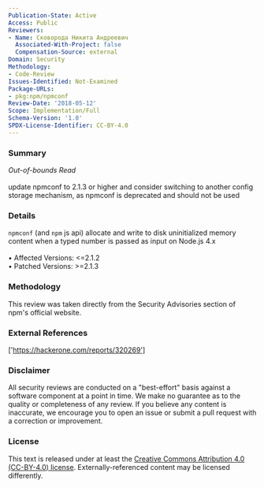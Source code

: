 ```yaml
---
Publication-State: Active
Access: Public
Reviewers:
- Name: Сковорода Никита Андреевич
  Associated-With-Project: false
  Compensation-Source: external
Domain: Security
Methodology:
- Code-Review
Issues-Identified: Not-Examined
Package-URLs:
- pkg:npm/npmconf
Review-Date: '2018-05-12'
Scope: Implementation/Full
Schema-Version: '1.0'
SPDX-License-Identifier: CC-BY-4.0
---
```

### Summary
*Out-of-bounds Read*<br><br>update npmconf to 2.1.3 or higher and consider switching to another config storage mechanism, as npmconf is deprecated and should not be used
### Details
`npmconf` (and `npm` js api) allocate and write to disk uninitialized memory content when a typed number is passed as input on Node.js 4.x
<br><br>• Affected Versions: <=2.1.2
<br>• Patched Versions: >=2.1.3
### Methodology
This review was taken directly from the Security Advisories section of npm's official website.
### External References
['https://hackerone.com/reports/320269']
### Disclaimer
All security reviews are conducted on a "best-effort" basis against a software component at a point in time. We make no guarantee as to the quality or completeness of any review. If you believe any content is inaccurate, we encourage you to open an issue or submit a pull request with a correction or improvement.
### License
This text is released under at least the [Creative Commons Attribution 4.0 (CC-BY-4.0) license](https://creativecommons.org/licenses/by/4.0/legalcode.txt). Externally-referenced content may be licensed differently.
